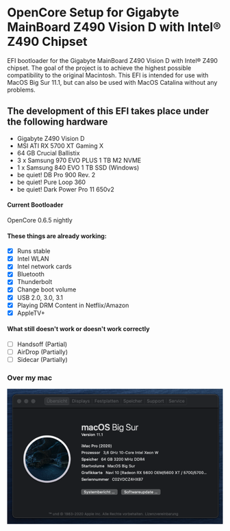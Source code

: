 # OpenCore Setup for Gigabyte MainBoard Z490 Vision D with Intel® Z490 Chipset

EFI bootloader for the Gigabyte MainBoard Z490 Vision D with Intel® Z490 chipset. The goal of the project is to achieve the highest possible compatibility to the original Macintosh. This EFI is intended for use with MacOS Big Sur 11.1, but can also be used with MacOS Catalina without any problems. 

## The development of this EFI takes place under the following hardware

- Gigabyte Z490 Vision D
- MSI ATI RX 5700 XT Gaming X
- 64 GB Crucial Ballistix
- 3 x Samsung 970 EVO PLUS 1 TB M2 NVME
- 1 x Samsung 840 EVO 1 TB SSD (Windows)
- be quiet! DB Pro 900 Rev. 2
- be quiet! Pure Loop 360
- be quiet! Dark Power Pro 11 650v2

#### Current Bootloader

OpenCore 0.6.5 nightly

#### These things are already working:

- [x] Runs stable
- [x] Intel WLAN
- [x] Intel network cards
- [x] Bluetooth
- [x] Thunderbolt
- [x] Change boot volume
- [x] USB 2.0, 3.0, 3.1
- [x] Playing DRM Content in Netflix/Amazon
- [x] AppleTV+

#### What still doesn't work or doesn't work correctly

- [ ] Handsoff (Partial)
- [ ] AirDrop (Partially)
- [ ] Sidecar (Partially)

### Over my mac
![Over my mac](Images/over-my-mac.png)
